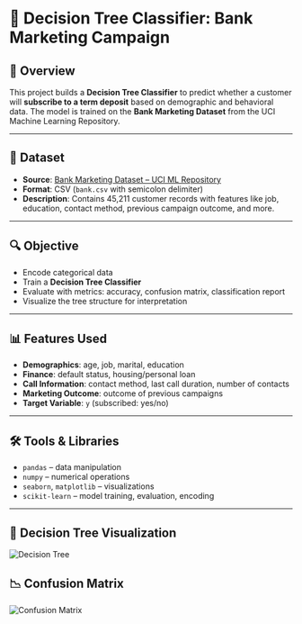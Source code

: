 # 🧠 Decision Tree Classifier: Bank Marketing Campaign

## 📌 Overview

This project builds a **Decision Tree Classifier** to predict whether a customer will **subscribe to a term deposit** based on demographic and behavioral data. The model is trained on the **Bank Marketing Dataset** from the UCI Machine Learning Repository.

---

## 📂 Dataset

- **Source**: [Bank Marketing Dataset – UCI ML Repository](https://archive.ics.uci.edu/ml/datasets/Bank+Marketing)
- **Format**: CSV (`bank.csv` with semicolon delimiter)
- **Description**: Contains 45,211 customer records with features like job, education, contact method, previous campaign outcome, and more.

---

## 🔍 Objective

- Encode categorical data
- Train a **Decision Tree Classifier**
- Evaluate with metrics: accuracy, confusion matrix, classification report
- Visualize the tree structure for interpretation

---

## 📊 Features Used

- **Demographics**: age, job, marital, education
- **Finance**: default status, housing/personal loan
- **Call Information**: contact method, last call duration, number of contacts
- **Marketing Outcome**: outcome of previous campaigns
- **Target Variable**: `y` (subscribed: yes/no)

---

## 🛠️ Tools & Libraries

- `pandas` – data manipulation  
- `numpy` – numerical operations  
- `seaborn`, `matplotlib` – visualizations  
- `scikit-learn` – model training, evaluation, encoding

---
## 🌳 Decision Tree Visualization

![Decision Tree](images/tree_plot.png)

## 📉 Confusion Matrix

![Confusion Matrix](images/confusion_matrix.png)


  
